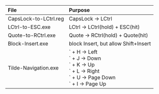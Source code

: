| File                  | Purpose |
| :---                  | :--- |
| CapsLock-to-LCtrl.reg | CapsLock -> LCtrl |
| LCtrl-to-ESC.exe      | LCtrl -> LCtrl(hold) + ESC(hit) |
| Quote-to-RCtrl.exe    | Quote -> RCtrl(hold) + Quote(hit) |
| Block-Insert.exe      | block Insert, but allow Shift+Insert |
| Tilde-Navigation.exe  | \` + H -> Left <br> \` + J -> Down <br> \` + K -> Up <br> \` + L -> Right <br> \` + U -> Page Down <br> \` + I -> Page Up |
